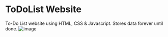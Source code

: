 # ToDoList Website
To-Do List website using HTML, CSS & Javascript. Stores data forever until done.
![image](https://github.com/shristyyx/ToDoListWebsite/assets/94732127/39e924d9-b168-4251-85f4-68e64bfb7a99)
